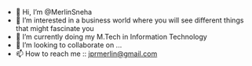 - 👋 Hi, I’m @MerlinSneha
- 👀 I’m interested in a business world where you will see different things that might fascinate you
- 🌱 I’m currently doing my M.Tech in Information Technology
- 💞️ I’m looking to collaborate on ...
- 📫 How to reach me  ::  jprmerlin@gmail.com

<!---
MerlinSneha/MerlinSneha is a ✨ special ✨ repository because its `README.md` (this file) appears on your GitHub profile.
You can click the Preview link to take a look at your changes.
--->
